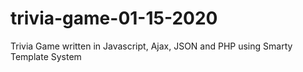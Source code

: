 # trivia-game-01-15-2020
Trivia Game written in Javascript, Ajax, JSON and PHP using Smarty Template System
